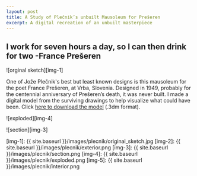 ```yaml
---
layout: post
title: A Study of Plečnik’s unbuilt Mausoleum for Prešeren
excerpt: A digital recreation of an unbuilt masterpiece
---
```


## I work for seven hours a day, so I can then drink for two -France Prešeren

![orginal sketch][img-1]

One of Jože Plečnik's best but least known designs is this mausoleum for the poet France Prešeren, at Vrba, Slovenia. Designed in 1949, probably for the centennial anniversary of Prešeren’s death, it was never built. I made a digital model from the surviving drawings to help visualize what could have been. Click [here to download the model][lnk-1] (.3dm format).

![exploded][img-4]

![section][img-3]

[lnk-1]: https://drive.google.com/folderview?id=0B3fdHD1DBpRNUkNuV09teUdjZHc&usp=sharing
[img-1]: {{ site.baseurl }}/images/plecnik/original_sketch.jpg
[img-2]: {{ site.baseurl }}/images/plecnik/exterior.png
[img-3]: {{ site.baseurl }}/images/plecnik/section.png
[img-4]: {{ site.baseurl }}/images/plecnik/exploded.png
[img-5]: {{ site.baseurl }}/images/plecnik/interior.png

